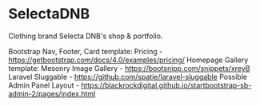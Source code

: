 # SelectaDNB

Clothing brand Selecta DNB's shop &amp; portfolio.

Bootstrap Nav, Footer, Card template: Pricing - https://getbootstrap.com/docs/4.0/examples/pricing/
Homepage Gallery template: Mesonry Image Gallery - https://bootsnipp.com/snippets/xreyB
Laravel Sluggable - https://github.com/spatie/laravel-sluggable
Possible Admin Panel Layout - https://blackrockdigital.github.io/startbootstrap-sb-admin-2/pages/index.html
